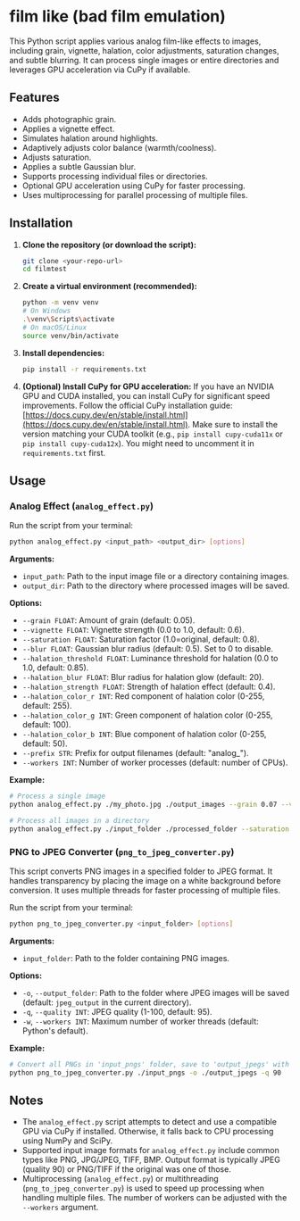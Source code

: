 # film like (bad film emulation)

This Python script applies various analog film-like effects to images, including grain, vignette, halation, color adjustments, saturation changes, and subtle blurring. It can process single images or entire directories and leverages GPU acceleration via CuPy if available.

## Features

*   Adds photographic grain.
*   Applies a vignette effect.
*   Simulates halation around highlights.
*   Adaptively adjusts color balance (warmth/coolness).
*   Adjusts saturation.
*   Applies a subtle Gaussian blur.
*   Supports processing individual files or directories.
*   Optional GPU acceleration using CuPy for faster processing.
*   Uses multiprocessing for parallel processing of multiple files.

## Installation

1.  **Clone the repository (or download the script):**
    ```bash
    git clone <your-repo-url>
    cd filmtest
    ```
2.  **Create a virtual environment (recommended):**
    ```bash
    python -m venv venv
    # On Windows
    .\venv\Scripts\activate
    # On macOS/Linux
    source venv/bin/activate
    ```
3.  **Install dependencies:**
    ```bash
    pip install -r requirements.txt
    ```
4.  **(Optional) Install CuPy for GPU acceleration:**
    If you have an NVIDIA GPU and CUDA installed, you can install CuPy for significant speed improvements. Follow the official CuPy installation guide: [https://docs.cupy.dev/en/stable/install.html](https://docs.cupy.dev/en/stable/install.html). Make sure to install the version matching your CUDA toolkit (e.g., `pip install cupy-cuda11x` or `pip install cupy-cuda12x`). You might need to uncomment it in `requirements.txt` first.

## Usage

### Analog Effect (`analog_effect.py`)

Run the script from your terminal:

```bash
python analog_effect.py <input_path> <output_dir> [options]
```

**Arguments:**

*   `input_path`: Path to the input image file or a directory containing images.
*   `output_dir`: Path to the directory where processed images will be saved.

**Options:**

*   `--grain FLOAT`: Amount of grain (default: 0.05).
*   `--vignette FLOAT`: Vignette strength (0.0 to 1.0, default: 0.6).
*   `--saturation FLOAT`: Saturation factor (1.0=original, default: 0.8).
*   `--blur FLOAT`: Gaussian blur radius (default: 0.5). Set to 0 to disable.
*   `--halation_threshold FLOAT`: Luminance threshold for halation (0.0 to 1.0, default: 0.85).
*   `--halation_blur FLOAT`: Blur radius for halation glow (default: 20).
*   `--halation_strength FLOAT`: Strength of halation effect (default: 0.4).
*   `--halation_color_r INT`: Red component of halation color (0-255, default: 255).
*   `--halation_color_g INT`: Green component of halation color (0-255, default: 100).
*   `--halation_color_b INT`: Blue component of halation color (0-255, default: 50).
*   `--prefix STR`: Prefix for output filenames (default: "analog_").
*   `--workers INT`: Number of worker processes (default: number of CPUs).

**Example:**

```bash
# Process a single image
python analog_effect.py ./my_photo.jpg ./output_images --grain 0.07 --vignette 0.7

# Process all images in a directory
python analog_effect.py ./input_folder ./processed_folder --saturation 0.75 --prefix "film_"
```

### PNG to JPEG Converter (`png_to_jpeg_converter.py`)

This script converts PNG images in a specified folder to JPEG format. It handles transparency by placing the image on a white background before conversion. It uses multiple threads for faster processing of multiple files.

Run the script from your terminal:

```bash
python png_to_jpeg_converter.py <input_folder> [options]
```

**Arguments:**

*   `input_folder`: Path to the folder containing PNG images.

**Options:**

*   `-o`, `--output_folder`: Path to the folder where JPEG images will be saved (default: `jpeg_output` in the current directory).
*   `-q`, `--quality INT`: JPEG quality (1-100, default: 95).
*   `-w`, `--workers INT`: Maximum number of worker threads (default: Python's default).

**Example:**

```bash
# Convert all PNGs in 'input_pngs' folder, save to 'output_jpegs' with quality 90
python png_to_jpeg_converter.py ./input_pngs -o ./output_jpegs -q 90
```

## Notes

*   The `analog_effect.py` script attempts to detect and use a compatible GPU via CuPy if installed. Otherwise, it falls back to CPU processing using NumPy and SciPy.
*   Supported input image formats for `analog_effect.py` include common types like PNG, JPG/JPEG, TIFF, BMP. Output format is typically JPEG (quality 90) or PNG/TIFF if the original was one of those.
*   Multiprocessing (`analog_effect.py`) or multithreading (`png_to_jpeg_converter.py`) is used to speed up processing when handling multiple files. The number of workers can be adjusted with the `--workers` argument.
